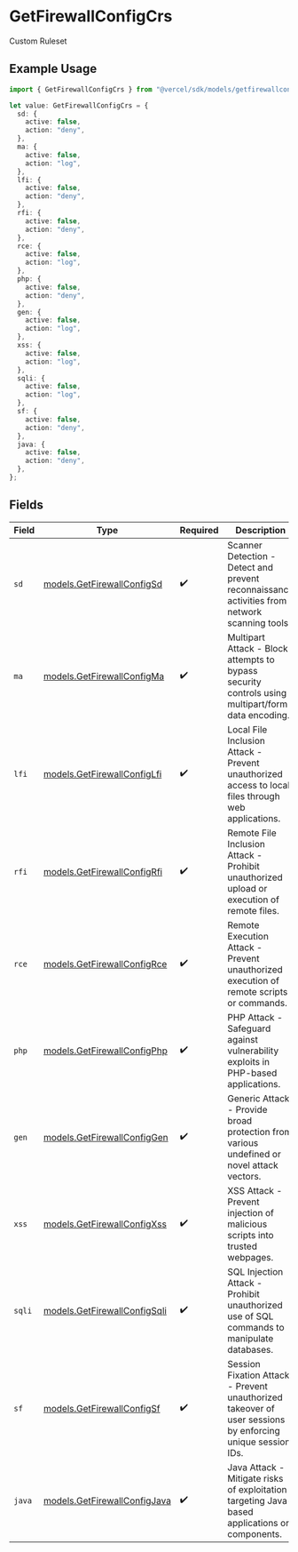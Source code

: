 # GetFirewallConfigCrs

Custom Ruleset

## Example Usage

```typescript
import { GetFirewallConfigCrs } from "@vercel/sdk/models/getfirewallconfigop.js";

let value: GetFirewallConfigCrs = {
  sd: {
    active: false,
    action: "deny",
  },
  ma: {
    active: false,
    action: "log",
  },
  lfi: {
    active: false,
    action: "deny",
  },
  rfi: {
    active: false,
    action: "deny",
  },
  rce: {
    active: false,
    action: "log",
  },
  php: {
    active: false,
    action: "deny",
  },
  gen: {
    active: false,
    action: "log",
  },
  xss: {
    active: false,
    action: "log",
  },
  sqli: {
    active: false,
    action: "log",
  },
  sf: {
    active: false,
    action: "deny",
  },
  java: {
    active: false,
    action: "deny",
  },
};
```

## Fields

| Field                                                                                                     | Type                                                                                                      | Required                                                                                                  | Description                                                                                               |
| --------------------------------------------------------------------------------------------------------- | --------------------------------------------------------------------------------------------------------- | --------------------------------------------------------------------------------------------------------- | --------------------------------------------------------------------------------------------------------- |
| `sd`                                                                                                      | [models.GetFirewallConfigSd](../models/getfirewallconfigsd.md)                                            | :heavy_check_mark:                                                                                        | Scanner Detection - Detect and prevent reconnaissance activities from network scanning tools.             |
| `ma`                                                                                                      | [models.GetFirewallConfigMa](../models/getfirewallconfigma.md)                                            | :heavy_check_mark:                                                                                        | Multipart Attack - Block attempts to bypass security controls using multipart/form-data encoding.         |
| `lfi`                                                                                                     | [models.GetFirewallConfigLfi](../models/getfirewallconfiglfi.md)                                          | :heavy_check_mark:                                                                                        | Local File Inclusion Attack - Prevent unauthorized access to local files through web applications.        |
| `rfi`                                                                                                     | [models.GetFirewallConfigRfi](../models/getfirewallconfigrfi.md)                                          | :heavy_check_mark:                                                                                        | Remote File Inclusion Attack - Prohibit unauthorized upload or execution of remote files.                 |
| `rce`                                                                                                     | [models.GetFirewallConfigRce](../models/getfirewallconfigrce.md)                                          | :heavy_check_mark:                                                                                        | Remote Execution Attack - Prevent unauthorized execution of remote scripts or commands.                   |
| `php`                                                                                                     | [models.GetFirewallConfigPhp](../models/getfirewallconfigphp.md)                                          | :heavy_check_mark:                                                                                        | PHP Attack - Safeguard against vulnerability exploits in PHP-based applications.                          |
| `gen`                                                                                                     | [models.GetFirewallConfigGen](../models/getfirewallconfiggen.md)                                          | :heavy_check_mark:                                                                                        | Generic Attack - Provide broad protection from various undefined or novel attack vectors.                 |
| `xss`                                                                                                     | [models.GetFirewallConfigXss](../models/getfirewallconfigxss.md)                                          | :heavy_check_mark:                                                                                        | XSS Attack - Prevent injection of malicious scripts into trusted webpages.                                |
| `sqli`                                                                                                    | [models.GetFirewallConfigSqli](../models/getfirewallconfigsqli.md)                                        | :heavy_check_mark:                                                                                        | SQL Injection Attack - Prohibit unauthorized use of SQL commands to manipulate databases.                 |
| `sf`                                                                                                      | [models.GetFirewallConfigSf](../models/getfirewallconfigsf.md)                                            | :heavy_check_mark:                                                                                        | Session Fixation Attack - Prevent unauthorized takeover of user sessions by enforcing unique session IDs. |
| `java`                                                                                                    | [models.GetFirewallConfigJava](../models/getfirewallconfigjava.md)                                        | :heavy_check_mark:                                                                                        | Java Attack - Mitigate risks of exploitation targeting Java-based applications or components.             |